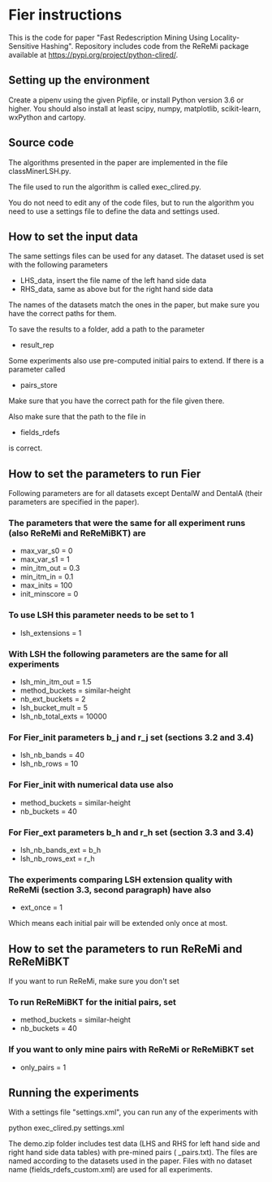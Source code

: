 # Fier instructions

This is the code for paper "Fast Redescription Mining Using Locality-Sensitive Hashing". Repository includes code from the ReReMi package available at https://pypi.org/project/python-clired/.

## Setting up the environment 

Create a pipenv using the given Pipfile, or install Python version 3.6 or higher. You should also install at least scipy, numpy, matplotlib, scikit-learn, wxPython and cartopy.

## Source code

The algorithms presented in the paper are implemented in the file classMinerLSH.py. 

The file used to run the algorithm is called exec_clired.py.

You do not need to edit any of the code files, but to run the algorithm you need to use a settings file to define the data and settings used.

## How to set the input data

The same settings files can be used for any dataset. The dataset used is set with the following parameters 

* LHS_data, insert the file name of the left hand side data
* RHS_data, same as above but for the right hand side data

The names of the datasets match the ones in the paper, but make sure you have the correct paths for them.

To save the results to a folder, add a path to the parameter

* result_rep

Some experiments also use pre-computed initial pairs to extend. If there is a parameter called 

* pairs_store

Make sure that you have the correct path for the file given there.

Also make sure that the path to the file in 

* fields_rdefs

is correct.

## How to set the parameters to run Fier

Following parameters are for all datasets except DentalW and DentalA (their parameters are specified in the paper).

### The parameters that were the same for all experiment runs (also ReReMi and ReReMiBKT) are

* max_var_s0 = 0
* max_var_s1 = 1
* min_itm_out = 0.3
* min_itm_in = 0.1
* max_inits = 100
* init_minscore = 0

### To use LSH this parameter needs to be set to 1

* lsh_extensions = 1

### With LSH the following parameters are the same for all experiments

* lsh_min_itm_out = 1.5
* method_buckets = similar-height
* nb_ext_buckets = 2
* lsh_bucket_mult = 5
* lsh_nb_total_exts = 10000

### For Fier_init parameters b_j and r_j set (sections 3.2 and 3.4)

* lsh_nb_bands = 40
* lsh_nb_rows = 10

### For Fier_init with numerical data use also

* method_buckets = similar-height
* nb_buckets = 40

### For Fier_ext parameters b_h and r_h set (section 3.3 and 3.4)

* lsh_nb_bands_ext = b_h
* lsh_nb_rows_ext = r_h

### The experiments comparing LSH extension quality with ReReMi (section 3.3, second paragraph) have also

* ext_once = 1

Which means each initial pair will be extended only once at most.

## How to set the parameters to run ReReMi and ReReMiBKT

If you want to run ReReMi, make sure you don't set 
### To run ReReMiBKT for the initial pairs, set 

* method_buckets = similar-height
* nb_buckets = 40

### If you want to only mine pairs with ReReMi or ReReMiBKT set

* only_pairs = 1

## Running the experiments

With a settings file "settings.xml", you can run any of the experiments with

python exec_clired.py settings.xml

The demo.zip folder includes test data (LHS and RHS for left hand side and right hand side data tables) with pre-mined pairs ( _pairs.txt). The files are named according to the datasets used in the paper. Files with no dataset name (fields_rdefs_custom.xml) are used for all experiments. 
